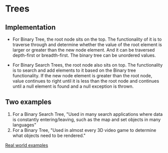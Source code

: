 # Trees

## Implementation
- For Binary Tree, the root node sits on the top. The functionality of it is to traverse through and determine whether the value of the root element is larger or greater than the new node element. And it can be traversed depth-first or breadth-first. The binary tree can be unordered values.

- For Binary Search Trees, the root node also sits on top. The functionality is to search and add elements to it based on the Binary tree functionality. If the new node element is greater than the root node, value continues to right until it is less than the root node and continues until a null element is found and a null exception is thrown.

## Two examples
1. For a Binary Search Tree, "Used in many search applications where data is constantly entering/leaving, such as the map and set objects in many languages"
2. For a Binary Tree, "Used in almost every 3D video game to determine what objects need to be rendered."

[Real world examples](https://stackoverflow.com/questions/2130416/what-are-the-applications-of-binary-trees)

